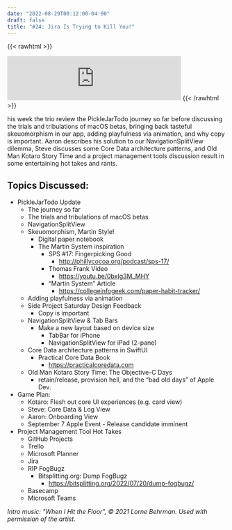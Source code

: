 ```yaml
---
date: "2022-08-29T00:12:00-04:00"
draft: false 
title: "#24: Jira Is Trying to Kill You!"
---
```


{{< rawhtml >}}
<iframe src="https://anchor.fm/side-project-spotlight/embed/episodes/24-Jira-Is-Trying-to-Kill-You-e1n1pmb" height="102px" width="400px" frameborder="0" scrolling="no"></iframe>
{{< /rawhtml >}}

his week the trio review the PickleJarTodo journey so far before discussing the trials and tribulations of macOS betas, bringing back tasteful skeuomorphism in our app, adding playfulness via animation, and why copy is important. Aaron describes his solution to our NavigationSplitView dilemma, Steve discusses some Core Data architecture patterns, and Old Man Kotaro Story Time and a project management tools discussion result in some entertaining hot takes and rants.

## Topics Discussed:
- PickleJarTodo Update
    - The journey so far
    - The trials and tribulations of macOS betas
    - NavigationSplitView
    - Skeuomorphism, Martin Style!
        - Digital paper notebook
        - The Martin System inspiration
            - SPS #17: Fingerpicking Good
                - http://phillycocoa.org/podcast/sps-17/
            - Thomas Frank Video 
                - https://youtu.be/0bxIg3M_MHY
            - “Martin System” Article
                - https://collegeinfogeek.com/paper-habit-tracker/
    - Adding playfulness via animation
    - Side Project Saturday Design Feedback
        - Copy is important
    - NavigationSplitView & Tab Bars
        - Make a new layout based on device size
            - TabBar for iPhone
            - NavigationSplitView for iPad (2-pane) 
    - Core Data architecture patterns in SwiftUI
        - Practical Core Data Book
            - https://practicalcoredata.com
    - Old Man Kotaro Story Time: The Objective-C Days
        - retain/release, provision hell, and the “bad old days” of Apple Dev.
- Game Plan:
    - Kotaro: Flesh out core UI experiences (e.g. card view)
    - Steve: Core Data & Log View
    - Aaron: Onboarding View
    - September 7 Apple Event - Release candidate imminent
- Project Management Tool Hot Takes
    - GitHub Projects 
    - Trello
    - Microsoft Planner
    - Jira
    - RIP FogBugz
        - Bitsplitting.org: Dump FogBugz
            - https://bitsplitting.org/2022/07/20/dump-fogbugz/
    - Basecamp
    - Microsoft Teams

*Intro music: "When I Hit the Floor", © 2021 Lorne Behrman. Used with permission of the artist.*
